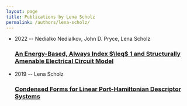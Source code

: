 ```yaml
---
layout: page
title: Publications by Lena Scholz
permalink: /authors/lena-scholz/
---
```


<ul class="post-list">
<li><span class='post-meta'>2022 -- Nedialko Nedialkov, John D. Pryce, Lena Scholz</span><h3><a class='post-link' href='../../an-energy-based-always-index-leq-1-and-structurally-amenable-electrical-circuit-model'>An Energy-Based, Always Index $\leq$ 1 and Structurally Amenable Electrical Circuit Model</a></h3></li>
<li><span class='post-meta'>2019 -- Lena Scholz</span><h3><a class='post-link' href='../../condensed-forms-for-linear-port-hamiltonian-descriptor-systems'>Condensed Forms for Linear Port-Hamiltonian Descriptor Systems</a></h3></li>

</ul>
